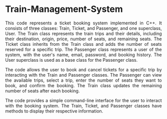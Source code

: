 # Train-Management-System
<p align="justify">This code represents a ticket booking system implemented in C++. It consists of three classes: Train, Ticket, and Passenger, and one superclass, User. The Train class represents the train trips and their details, including their destination, origin, price, number of seats, and remaining seats. The Ticket class inherits from the Train class and adds the number of seats reserved for a specific trip. The Passenger class represents a user of the system, with the user's name, email, password, and booking history. The User superclass is used as a base class for the Passenger class.</p>

<p align="justify">The code allows the user to book and cancel tickets for a specific trip by interacting with the Train and Passenger classes. The Passenger can view the available trips, select a trip, enter the number of seats they want to book, and confirm the booking. The Train class updates the remaining number of seats after each booking.</p>

<p align="justify">The code provides a simple command-line interface for the user to interact with the booking system. The Train, Ticket, and Passenger classes have methods to display their respective information.</p>
